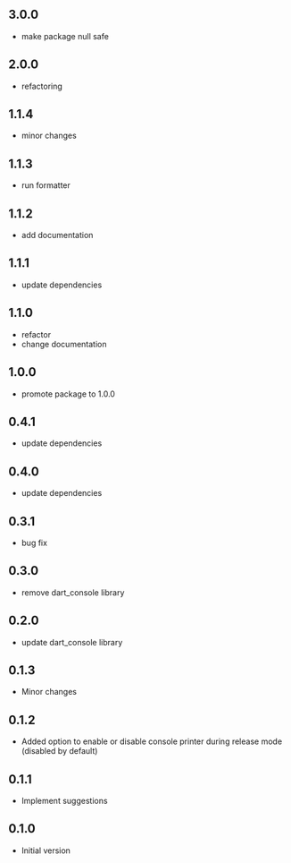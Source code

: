 ## 3.0.0

- make package null safe

## 2.0.0

- refactoring

## 1.1.4

- minor changes

## 1.1.3

- run formatter

## 1.1.2

- add documentation

## 1.1.1

- update dependencies

## 1.1.0

- refactor
- change documentation

## 1.0.0

- promote package to 1.0.0

## 0.4.1

- update dependencies

## 0.4.0

- update dependencies

## 0.3.1

- bug fix

## 0.3.0

- remove dart_console library

## 0.2.0

- update dart_console library

## 0.1.3

- Minor changes

## 0.1.2

- Added option to enable or disable console printer during release mode (disabled by default)

## 0.1.1

- Implement suggestions

## 0.1.0

- Initial version
